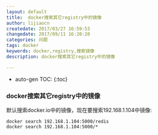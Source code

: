 ```yaml
---
layout: default
title:  docker搜索其它registry中的镜像
author: lijiaocn
createdate: 2017/03/27 16:59:53
changedate: 2017/09/11 16:20:20
categories: 问题
tags: docker
keywords: docker,registry,搜索镜像
description: docker搜索其它registry中的镜像

---
```


* auto-gen TOC:
{:toc}

### docker搜索其它registry中的镜像

默认搜索docker.io中的镜像，现在要搜索192.168.1.104中镜像:

	docker search 192.168.1.104:5000/redis
	docker search 192.168.1.104:5000/*
